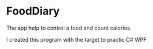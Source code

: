 # FoodDiary

The app help to control a food and count calories.


I created this program with the target to practic C#
WPF
